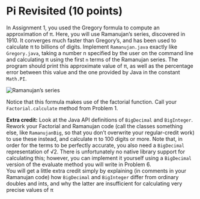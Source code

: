 # Pi Revisited (10 points)

In Assignment 1, you used the Gregory formula to compute an approximation of π. Here, you will use Ramanujan’s series, discovered in 1910. It converges much faster than Gregory’s, and has been used to calculate π to billions of digits. Implement `Ramanujan.java` exactly like `Gregory.java`, taking a number n specified by the user on the command line and calculating π using the first `n` terms of the Ramanujan series. The program should print this approximate value of π, as well as the percentage error between this value and the one provided by Java in the constant `Math.PI`.

![Ramanujan’s series](https://i.stack.imgur.com/12OWO.png)  

Notice that this formula makes use of the factorial function. Call your `Factorial.calculate` method from Problem 1.

**Extra credit:** Look at the Java API definitions of `BigDecimal` and `BigInteger`. Rework your Factorial and Ramanujan code (call the classes something else, like `RamanujanBig`, so that you don’t overwrite your regular-credit work) to use these instead, and calculate π to 100 digits or more. Note that, in order for the terms to be perfectly accurate, you also need a `BigDecimal` representation of √2. There is unfortunately no native library support for calculating this; however, you can implement it yourself using a `BigDecimal` version of the evaluate method you will write in Problem 6.  
You will get a little extra credit simply by explaining (in comments in your Ramanujan code) how `BigDecimal` and `BigInteger` differ from ordinary doubles and ints, and why the latter are insufficient for calculating very precise values of π

